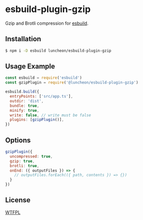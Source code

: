# esbuild-plugin-gzip

Gzip and Brotli compression for [esbuild](https://esbuild.github.io/).

## Installation

```sh
$ npm i -D esbuild luncheon/esbuild-plugin-gzip
```

## Usage Example

```js
const esbuild = require('esbuild')
const gzipPlugin = require('@luncheon/esbuild-plugin-gzip')

esbuild.build({
  entryPoints: ['src/app.ts'],
  outdir: 'dist',
  bundle: true,
  minify: true,
  write: false, // write must be false
  plugins: [gzipPlugin()],
})
```

## Options

```js
gzipPlugin({
  uncompressed: true,
  gzip: true,
  brotli: true,
  onEnd: ({ outputFiles }) => {
    // outputFiles.forEach(({ path, contents }) => {})
  }
})
```

## License

[WTFPL](http://www.wtfpl.net/)
